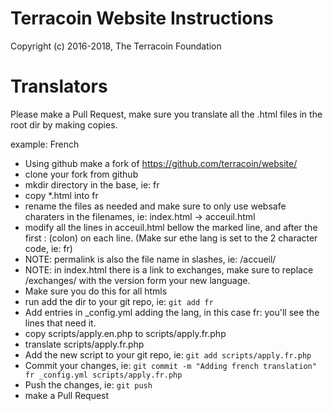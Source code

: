 # Terracoin Website Instructions

Copyright (c) 2016-2018, The Terracoin Foundation

# Translators

Please make a Pull Request, make sure you translate all the .html files in the root dir by making copies.

example: French
- Using github make a fork of https://github.com/terracoin/website/
- clone your fork from github
- mkdir directory in the base, ie: fr
- copy *.html into fr
- rename the files as needed and make sure to only use websafe charaters in the filenames, ie: index.html -> acceuil.html
- modify all the lines in acceuil.html bellow the marked line, and after the first : (colon) on each line. (Make sur ethe lang is set to the 2 character code, ie: fr)
- NOTE: permalink is also the file name in slashes, ie: /accueil/
- NOTE: in index.html there is a link to exchanges, make sure to replace /exchanges/ with the version form your new language.
- Make sure you do this for all htmls
- run add the dir to your git repo, ie: `git add fr`
- Add entries in _config.yml adding the lang, in this case fr: you'll see the lines that need it.
- copy scripts/apply.en.php to scripts/apply.fr.php
- translate scripts/apply.fr.php
- Add the new script to your git repo, ie: `git add scripts/apply.fr.php`
- Commit your changes, ie: `git commit -m "Adding french translation" fr _config.yml scripts/apply.fr.php`
- Push the changes, ie: `git push`
- make a Pull Request
